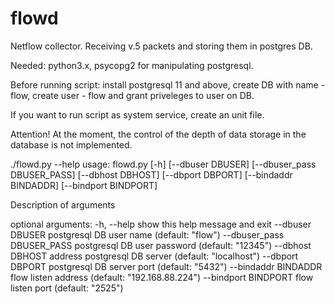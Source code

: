# flowd
Netflow collector. Receiving v.5 packets and storing them in postgres DB.

Needed: python3.x, psycopg2 for manipulating postgresql.

Before running script: install postgresql 11 and above, create DB with name - flow, create user - flow and grant priveleges to user on DB.

If you want to run script as system service, create an unit file.

Attention! At the moment, the control of the depth of data storage in the database is not implemented.

./flowd.py --help
usage: flowd.py [-h] [--dbuser DBUSER] [--dbuser_pass DBUSER_PASS]
                [--dbhost DBHOST] [--dbport DBPORT] [--bindaddr BINDADDR]
                [--bindport BINDPORT]

Description of arguments

optional arguments:
  -h, --help            show this help message and exit
  --dbuser DBUSER       postgresql DB user name (default: "flow")
  --dbuser_pass DBUSER_PASS
                        postgresql DB user password (default: "12345")
  --dbhost DBHOST       address postgresql DB server (default: "localhost")
  --dbport DBPORT       postgresql DB server port (default: "5432")
  --bindaddr BINDADDR   flow listen address (default: "192.168.88.224")
  --bindport BINDPORT   flow listen port (default: "2525")
